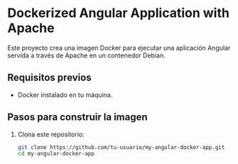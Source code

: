 # Dockerized Angular Application with Apache

Este proyecto crea una imagen Docker para ejecutar una aplicación Angular servida a través de Apache en un contenedor Debian.

## Requisitos previos
- Docker instalado en tu máquina.

## Pasos para construir la imagen

1. Clona este repositorio:
   ```bash
   git clone https://github.com/tu-usuario/my-angular-docker-app.git
   cd my-angular-docker-app
